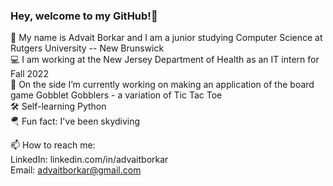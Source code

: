 ### Hey, welcome to my GitHub!👋

🙂 My name is Advait Borkar and I am a junior studying Computer Science at Rutgers University -- New Brunswick  
💻 I am working at the New Jersey Department of Health as an IT intern for Fall 2022  
🔭 On the side I’m currently working on making an application of the board game Gobblet Gobblers - a variation of Tic Tac Toe  
🛠 Self-learning Python  
🪂 Fun fact: I've been skydiving    

📫 How to reach me:  
LinkedIn: linkedin.com/in/advaitborkar    
Email: advaitborkar@gmail.com
<!--
**AdvaitBorkar/AdvaitBorkar** is a ✨ _special_ ✨ repository because its `README.md` (this file) appears on your GitHub profile.

Here are some ideas to get you started:

- 🔭 I’m currently working on making an online version of Gobblet Gobblers - a variation on Tic Tac Toe
- 🌱 I’m currently learning Python
- 👯 I’m looking to collaborate on 
- 🤔 I’m looking for help with ...
- 💬 Ask me about ...
- 📫 How to reach me: linkedin.com/in/advaitborkar
- 😄 Pronouns: he/him
- ⚡ Fun fact: I've been skydiving!
-->
